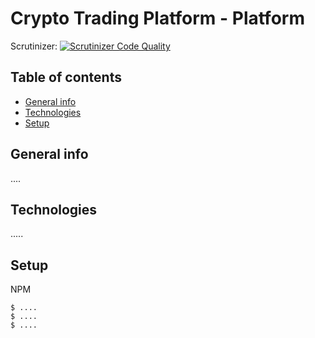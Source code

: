 # Crypto Trading Platform - Platform
Scrutinizer:
[![Scrutinizer Code Quality](https://scrutinizer-ci.com/g/8ptk4/crypto-trading/badges/quality-score.png?b=master)](https://scrutinizer-ci.com/g/8ptk4/crypto-trading/?branch=master)

## Table of contents
* [General info](#general-info)
* [Technologies](#technologies)
* [Setup](#setup)

## General info
....
	
## Technologies
.....
	
## Setup
NPM

```
$ ....
$ ....
$ ....
```